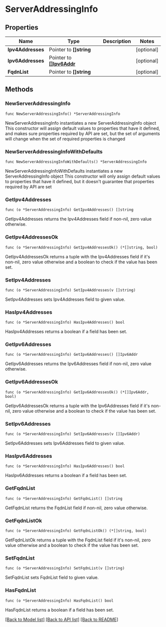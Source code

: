 # ServerAddressingInfo

## Properties

Name | Type | Description | Notes
------------ | ------------- | ------------- | -------------
**Ipv4Addresses** | Pointer to **[]string** |  | [optional] 
**Ipv6Addresses** | Pointer to [**[]Ipv6Addr**](Ipv6Addr.md) |  | [optional] 
**FqdnList** | Pointer to **[]string** |  | [optional] 

## Methods

### NewServerAddressingInfo

`func NewServerAddressingInfo() *ServerAddressingInfo`

NewServerAddressingInfo instantiates a new ServerAddressingInfo object
This constructor will assign default values to properties that have it defined,
and makes sure properties required by API are set, but the set of arguments
will change when the set of required properties is changed

### NewServerAddressingInfoWithDefaults

`func NewServerAddressingInfoWithDefaults() *ServerAddressingInfo`

NewServerAddressingInfoWithDefaults instantiates a new ServerAddressingInfo object
This constructor will only assign default values to properties that have it defined,
but it doesn't guarantee that properties required by API are set

### GetIpv4Addresses

`func (o *ServerAddressingInfo) GetIpv4Addresses() []string`

GetIpv4Addresses returns the Ipv4Addresses field if non-nil, zero value otherwise.

### GetIpv4AddressesOk

`func (o *ServerAddressingInfo) GetIpv4AddressesOk() (*[]string, bool)`

GetIpv4AddressesOk returns a tuple with the Ipv4Addresses field if it's non-nil, zero value otherwise
and a boolean to check if the value has been set.

### SetIpv4Addresses

`func (o *ServerAddressingInfo) SetIpv4Addresses(v []string)`

SetIpv4Addresses sets Ipv4Addresses field to given value.

### HasIpv4Addresses

`func (o *ServerAddressingInfo) HasIpv4Addresses() bool`

HasIpv4Addresses returns a boolean if a field has been set.

### GetIpv6Addresses

`func (o *ServerAddressingInfo) GetIpv6Addresses() []Ipv6Addr`

GetIpv6Addresses returns the Ipv6Addresses field if non-nil, zero value otherwise.

### GetIpv6AddressesOk

`func (o *ServerAddressingInfo) GetIpv6AddressesOk() (*[]Ipv6Addr, bool)`

GetIpv6AddressesOk returns a tuple with the Ipv6Addresses field if it's non-nil, zero value otherwise
and a boolean to check if the value has been set.

### SetIpv6Addresses

`func (o *ServerAddressingInfo) SetIpv6Addresses(v []Ipv6Addr)`

SetIpv6Addresses sets Ipv6Addresses field to given value.

### HasIpv6Addresses

`func (o *ServerAddressingInfo) HasIpv6Addresses() bool`

HasIpv6Addresses returns a boolean if a field has been set.

### GetFqdnList

`func (o *ServerAddressingInfo) GetFqdnList() []string`

GetFqdnList returns the FqdnList field if non-nil, zero value otherwise.

### GetFqdnListOk

`func (o *ServerAddressingInfo) GetFqdnListOk() (*[]string, bool)`

GetFqdnListOk returns a tuple with the FqdnList field if it's non-nil, zero value otherwise
and a boolean to check if the value has been set.

### SetFqdnList

`func (o *ServerAddressingInfo) SetFqdnList(v []string)`

SetFqdnList sets FqdnList field to given value.

### HasFqdnList

`func (o *ServerAddressingInfo) HasFqdnList() bool`

HasFqdnList returns a boolean if a field has been set.


[[Back to Model list]](../README.md#documentation-for-models) [[Back to API list]](../README.md#documentation-for-api-endpoints) [[Back to README]](../README.md)


